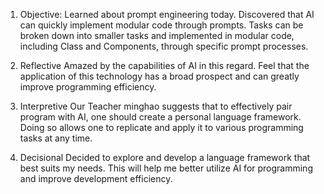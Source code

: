 1. Objective:
Learned about prompt engineering today.
Discovered that AI can quickly implement modular code through prompts.
Tasks can be broken down into smaller tasks and implemented in modular code, including Class and Components, through specific prompt processes.

2. Reflective
Amazed by the capabilities of AI in this regard.
Feel that the application of this technology has a broad prospect and can greatly improve programming efficiency.

3. Interpretive
Our Teacher minghao suggests that to effectively pair program with AI, one should create a personal language framework.
Doing so allows one to replicate and apply it to various programming tasks at any time.

4. Decisional
Decided to explore and develop a language framework that best suits my needs.
This will help me better utilize AI for programming and improve development efficiency.